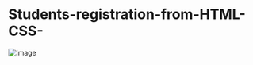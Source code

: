 # Students-registration-from-HTML-CSS-
![image](https://github.com/user-attachments/assets/8c56c69d-4178-4a62-aec7-7fa0218cae24)
